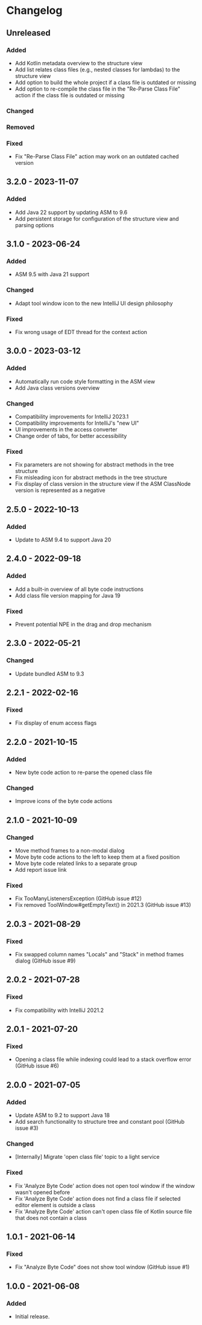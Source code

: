 # Changelog

## Unreleased

### Added

- Add Kotlin metadata overview to the structure view
- Add list relates class files (e.g., nested classes for lambdas) to the structure view
- Add option to build the whole project if a class file is outdated or missing
- Add option to re-compile the class file in the "Re-Parse Class File" action if the class file is outdated or missing

### Changed

### Removed

### Fixed

- Fix "Re-Parse Class File" action may work on an outdated cached version

## 3.2.0 - 2023-11-07

### Added

- Add Java 22 support by updating ASM to 9.6
- Add persistent storage for configuration of the structure view and parsing options

## 3.1.0 - 2023-06-24

### Added

- ASM 9.5 with Java 21 support

### Changed

- Adapt tool window icon to the new IntelliJ UI design philosophy

### Fixed

- Fix wrong usage of EDT thread for the context action

## 3.0.0 - 2023-03-12

### Added

- Automatically run code style formatting in the ASM view
- Add Java class versions overview

### Changed

- Compatibility improvements for IntelliJ 2023.1
- Compatibility improvements for IntelliJ's "new UI"
- UI improvements in the access converter
- Change order of tabs, for better accessibility

### Fixed

- Fix parameters are not showing for abstract methods in the tree structure
- Fix misleading icon for abstract methods in the tree structure
- Fix display of class version in the structure view if the ASM ClassNode version is represented as a negative

## 2.5.0 - 2022-10-13

### Added

- Update to ASM 9.4 to support Java 20

## 2.4.0 - 2022-09-18

### Added

- Add a built-in overview of all byte code instructions
- Add class file version mapping for Java 19

### Fixed

- Prevent potential NPE in the drag and drop mechanism

## 2.3.0 - 2022-05-21

### Changed

- Update bundled ASM to 9.3

## 2.2.1 - 2022-02-16

### Fixed

- Fix display of enum access flags

## 2.2.0 - 2021-10-15

### Added

- New byte code action to re-parse the opened class file

### Changed

- Improve icons of the byte code actions

## 2.1.0 - 2021-10-09

### Changed

- Move method frames to a non-modal dialog
- Move byte code actions to the left to keep them at a fixed position
- Move byte code related links to a separate group
- Add report issue link

### Fixed

- Fix TooManyListenersException (GitHub issue #12)
- Fix removed ToolWindow#getEmptyText() in 2021.3 (GitHub issue #13)

## 2.0.3 - 2021-08-29

### Fixed

- Fix swapped column names "Locals" and "Stack" in method frames dialog (GitHub issue #9)

## 2.0.2 - 2021-07-28

### Fixed

- Fix compatibility with IntelliJ 2021.2

## 2.0.1 - 2021-07-20

### Fixed

- Opening a class file while indexing could lead to a stack overflow error (GitHub issue #6)

## 2.0.0 - 2021-07-05

### Added

- Update ASM to 9.2 to support Java 18
- Add search functionality to structure tree and constant pool (GitHub issue #3)

### Changed

- [Internally] Migrate 'open class file' topic to a light service

### Fixed

- Fix 'Analyze Byte Code' action does not open tool window if the window wasn't opened before
- Fix 'Analyze Byte Code' action does not find a class file if selected editor element is outside a class
- Fix 'Analyze Byte Code' action can't open class file of Kotlin source file that does not contain a class

## 1.0.1 - 2021-06-14

### Fixed

- Fix "Analyze Byte Code" does not show tool window (GitHub issue #1)

## 1.0.0 - 2021-06-08

### Added

- Initial release.

